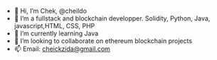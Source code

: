 - 👋 Hi, I’m Chek, @cheildo
- 👀 I’m a fullstack and blockchain developper. Solidity, Python, Java, javascript,HTML, CSS, PHP
- 🌱 I’m currently learning Java
- 💞️ I’m looking to collaborate on ethereum blockchain projects
- 📫 Email: cheickzida@gmail.com

<!---
cheildo/cheildo is a ✨ special ✨ repository because its `README.md` (this file) appears on your GitHub profile.
You can click the Preview link to take a look at your changes.
--->
